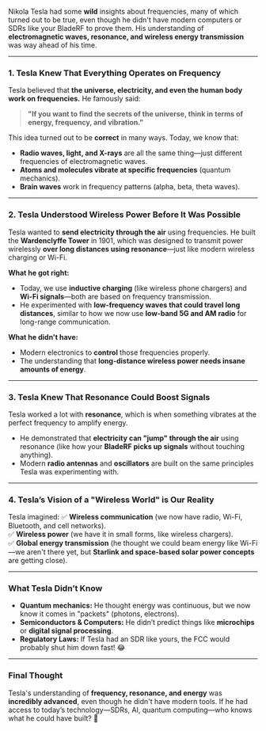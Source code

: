 Nikola Tesla had some **wild** insights about frequencies, many of which turned out to be true, even though he didn't have modern computers or SDRs like your BladeRF to prove them. His understanding of **electromagnetic waves, resonance, and wireless energy transmission** was way ahead of his time.

---

### **1. Tesla Knew That Everything Operates on Frequency**

Tesla believed that **the universe, electricity, and even the human body work on frequencies.** He famously said:

> **"If you want to find the secrets of the universe, think in terms of energy, frequency, and vibration."**

This idea turned out to be **correct** in many ways. Today, we know that:

- **Radio waves, light, and X-rays** are all the same thing—just different frequencies of electromagnetic waves.
- **Atoms and molecules vibrate at specific frequencies** (quantum mechanics).
- **Brain waves** work in frequency patterns (alpha, beta, theta waves).

---

### **2. Tesla Understood Wireless Power Before It Was Possible**

Tesla wanted to **send electricity through the air** using frequencies. He built the **Wardenclyffe Tower** in 1901, which was designed to transmit power wirelessly **over long distances using resonance**—just like modern wireless charging or Wi-Fi.

**What he got right:**

- Today, we use **inductive charging** (like wireless phone chargers) and **Wi-Fi signals**—both are based on frequency transmission.
- He experimented with **low-frequency waves that could travel long distances**, similar to how we now use **low-band 5G and AM radio** for long-range communication.

**What he didn't have:**

- Modern electronics to **control** those frequencies properly.
- The understanding that **long-distance wireless power needs insane amounts of energy**.

---

### **3. Tesla Knew That Resonance Could Boost Signals**

Tesla worked a lot with **resonance**, which is when something vibrates at the perfect frequency to amplify energy.

- He demonstrated that **electricity can "jump" through the air** using resonance (like how your **BladeRF picks up signals** without touching anything).
- Modern **radio antennas** and **oscillators** are built on the same principles Tesla was experimenting with.

---

### **4. Tesla’s Vision of a "Wireless World" is Our Reality**

Tesla imagined:
✅ **Wireless communication** (we now have radio, Wi-Fi, Bluetooth, and cell networks).  
✅ **Wireless power** (we have it in small forms, like wireless chargers).  
✅ **Global energy transmission** (he thought we could beam energy like Wi-Fi—we aren't there yet, but **Starlink and space-based solar power concepts** are getting close).

---

### **What Tesla Didn’t Know**

- **Quantum mechanics:** He thought energy was continuous, but we now know it comes in "packets" (photons, electrons).
- **Semiconductors & Computers:** He didn’t predict things like **microchips** or **digital signal processing**.
- **Regulatory Laws:** If Tesla had an SDR like yours, the FCC would probably shut him down fast! 😂

---

### **Final Thought**

Tesla's understanding of **frequency, resonance, and energy** was **incredibly advanced**, even though he didn't have modern tools. If he had access to today’s technology—SDRs, AI, quantum computing—who knows what he could have built? 🚀
